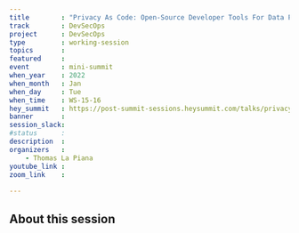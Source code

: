 ```yaml
---
title        : "Privacy As Code: Open-Source Developer Tools For Data Privacy"
track        : DevSecOps
project      : DevSecOps
type         : working-session
topics       :
featured     :
event        : mini-summit
when_year    : 2022
when_month   : Jan
when_day     : Tue
when_time    : WS-15-16
hey_summit   : https://post-summit-sessions.heysummit.com/talks/privacy-as-code-open-source-developer-tools-for-data-privacy/
banner       : 
session_slack:
#status      : 
description  :
organizers   :
    - Thomas La Piana      
youtube_link : 
zoom_link    : 
 
---
```


## About this session
